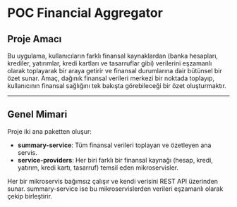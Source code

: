 # POC Financial Aggregator

## Proje Amacı

Bu uygulama, kullanıcıların farklı finansal kaynaklardan (banka hesapları, krediler, yatırımlar, kredi kartları ve tasarruflar gibi) verilerini eşzamanlı olarak toplayarak bir araya getirir ve finansal durumlarına dair bütünsel bir özet sunar. Amaç, dağınık finansal verileri merkezi bir noktada toplayıp, kullanıcının finansal sağlığını tek bakışta görebileceği bir özet oluşturmaktır.

---

## Genel Mimari

Proje iki ana paketten oluşur:

- **summary-service**: Tüm finansal verileri toplayan ve özetleyen ana servis.
- **service-providers**: Her biri farklı bir finansal kaynağı (hesap, kredi, yatırım, kredi kartı, tasarruf) temsil eden mikroservisler.

Her bir mikroservis bağımsız çalışır ve kendi verisini REST API üzerinden sunar. summary-service ise bu mikroservislerden verileri eşzamanlı olarak çekip birleştirir.


